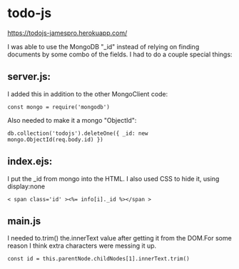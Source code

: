 # todo-js


https://todojs-jamespro.herokuapp.com/

I was able to use the MongoDB "_id" instead of relying on finding documents by some combo of the fields. I had to do a couple special things:

## server.js:

I added this in addition to the other MongoClient code:

`const mongo = require('mongodb')`

Also needed to make it a mongo "ObjectId":

`db.collection('todojs').deleteOne({ _id: new mongo.ObjectId(req.body.id) })`

## index.ejs:

I put the _id from mongo into the HTML. I also used CSS to hide it, using display:none

`< span class='id' ><%= info[i]._id %></span >`

## main.js

I needed to.trim() the.innerText value after getting it from the DOM.For some reason I think extra characters were messing it up.

`const id = this.parentNode.childNodes[1].innerText.trim()`

